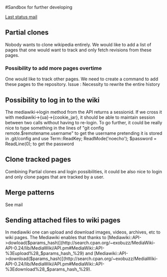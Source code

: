 #Sandbox for further developing

[Last status mail](http://www.spinics.net/lists/git/msg158701.html)

## Partial clones
Nobody wants to clone wikipedia entirely. We would like to add a list of pages that one would want to track and only fetch revisions from these pages. 

### Possibility to add more pages overtime
One would like to track other pages. We need to create a command to add these pages to the repository.
Issue : Necessity to rewrite the entire history

## Possibility to log in to the wiki
The mediawiki->login method from the API returns a sessionid. If we cross it with mediawiki->{ua}->{cookie_jar}, it should be able to maintain session between two calls without having to re-login. To go further, it could be really nice to type something in the lines of "git config remote.$remotename.username" to get the username pretending it is stored in .git/config and use Term::ReadKey; ReadMode('noecho'); $password = ReadLine(0); to get the password

## Clone tracked pages
Combining Partial clones and login possibilities, it could be also nice to login and only clone pages that are tracked by a user.

## Merge patterns
See mail

## Sending attached files to wiki pages
In mediawiki one can upload and download images, videos, archives, etc to wiki pages. The Mediawiki enables that thanks to [Mediawiki::API->dowload($params_hash)](http://search.cpan.org/~exobuzz/MediaWiki-API-0.24/lib/MediaWiki/API.pm#MediaWiki::API-%3Eupload%28_$params_hash_%29) and [Mediawiki::API->download($params_hash)](http://search.cpan.org/~exobuzz/MediaWiki-API-0.24/lib/MediaWiki/API.pm#MediaWiki::API-%3Edownload%28_$params_hash_%29).



###